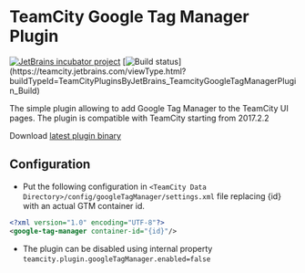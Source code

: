 # TeamCity Google Tag Manager Plugin
[![JetBrains incubator project](http://jb.gg/badges/incubator-plastic.svg)](https://confluence.jetbrains.com/display/ALL/JetBrains+on+GitHub)  [![Build status](https://teamcity.jetbrains.com/guestAuth/app/rest/builds/buildType:(id:TeamCityPluginsByJetBrains_TeamcityGoogleTagManagerPlugin_Build)/statusIcon.svg)](https://teamcity.jetbrains.com/viewType.html?buildTypeId=TeamCityPluginsByJetBrains_TeamcityGoogleTagManagerPlugin_Build)

The simple plugin allowing to add Google Tag Manager to the TeamCity UI pages. 
The plugin is compatible with TeamCity starting from 2017.2.2

Download [latest plugin binary](https://teamcity.jetbrains.com/guestAuth/repository/download/TeamCityPluginsByJetBrains_TeamcityGoogleTagManagerPlugin_Build/.lastFinished/google-tag-manager.zip)

## Configuration
 * Put the following configuration in `<TeamCity Data Directory>/config/googleTagManager/settings.xml` file 
 replacing {id} with an actual GTM container id.

```xml
<?xml version="1.0" encoding="UTF-8"?>
<google-tag-manager container-id="{id}"/>
```
* The plugin can be disabled using internal property `teamcity.plugin.googleTagManager.enabled=false`

